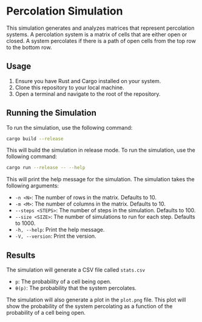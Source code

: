 # Percolation Simulation

This simulation generates and analyzes matrices that represent percolation
systems. A percolation system is a matrix of cells that are either open or
closed. A system percolates if there is a path of open cells from the top row
to the bottom row.

## Usage

1. Ensure you have Rust and Cargo installed on your system.
2. Clone this repository to your local machine.
3. Open a terminal and navigate to the root of the repository.

## Running the Simulation

To run the simulation, use the following command:

```sh
cargo build --release
```

This will build the simulation in release mode. To run the simulation, use the
following command:

```sh
cargo run --release -- --help
```

This will print the help message for the simulation. The simulation takes the
following arguments:

- `-n <N>`: The number of rows in the matrix. Defaults to 10.
- `-m <M>`: The number of columns in the matrix. Defaults to 10.
- `--steps <STEPS>`: The number of steps in the simulation. Defaults to 100.
- `--size <SIZE>`: The number of simulations to run for each step. Defaults to 1000.
- `-h, --help`: Print the help message.
- `-V, --version`: Print the version.

## Results

The simulation will generate a CSV file called `stats.csv`

- `p`: The probability of a cell being open.
- `θ(p)`: The probability that the system percolates.

The simulation will also generate a plot in the `plot.png` file. This plot
will show the probability of the system percolating as a function of the
probability of a cell being open.
